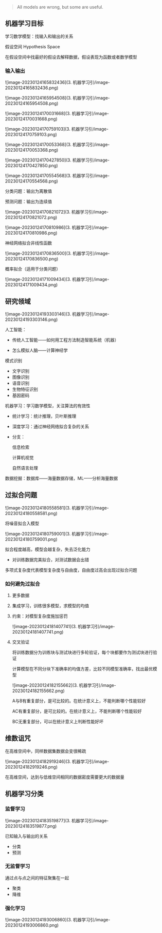 > All models are wrong, but some are useful.



## 机器学习目标

学习数学模型：找输入和输出的关系

假设空间 Hypothesis Space

在假设空间中找最好的假设去解释数据，假设表现为函数或者数学模型

### 输入输出

![image-20230124165832436](3. 机器学习引/image-20230124165832436.png)

![image-20230124165954508](3. 机器学习引/image-20230124165954508.png)

![image-20230124170031668](3. 机器学习引/image-20230124170031668.png)

![image-20230124170759103](3. 机器学习引/image-20230124170759103.png)

![image-20230124170053368](3. 机器学习引/image-20230124170053368.png)

![image-20230124170427850](3. 机器学习引/image-20230124170427850.png)



![image-20230124170554568](3. 机器学习引/image-20230124170554568.png)

分类问题：输出为离散值

预测问题：输出为连续值

![image-20230124170821072](3. 机器学习引/image-20230124170821072.png)

![image-20230124170810986](3. 机器学习引/image-20230124170810986.png)

神经网络拟合非线性函数

![image-20230124170836500](3. 机器学习引/image-20230124170836500.png)

概率拟合（适用于分类问题）

![image-20230124171009434](3. 机器学习引/image-20230124171009434.png)

## 研究领域

![image-20230124193303146](3. 机器学习引/image-20230124193303146.png)

人工智能：

- 传统人工智能——如何用工程方法制造智能系统（机器）

- 怎么模拟人脑——计算神经学

模式识别

- 文字识别
- 图像识别
- 语音识别
- 生物特征识别
- 基因密码

机器学习：学习数学模型，关注算法的有效性

- 统计学习：统计推理，贝叶斯推理

- 深度学习：通过神经网络拟合复杂的关系

- 分支：

  信息检索

  计算机视觉

  自然语言处理

数据挖掘：数据库——海量数据存储，ML——分析海量数据

## 过拟合问题

![image-20230124180558581](3. 机器学习引/image-20230124180558581.png)

将噪音拟合入模型

![image-20230124180759001](3. 机器学习引/image-20230124180759001.png)

拟合程度越高，模型会越复杂，失去泛化能力

- 对训练数据完美拟合，对测试数据会出错

多项式复杂度代表模型复杂度与自由度，自由度过高会出现过拟合问题

### 如何避免过拟合

1. 更多数据

2. 集成学习，训练很多模型，求模型的均值

3. 约束：对模型复杂度施加惩罚

   ![image-20230124181407741](3. 机器学习引/image-20230124181407741.png)

4. 交叉验证

   将训练数据分为训练块与测试块进行多轮验证，每个块都要作为测试块进行验证

   计算模型在不同分块下准确率的均值方差，比较不同模型准确率，找出最优模型

   ![image-20230124182155662](3. 机器学习引/image-20230124182155662.png)

   A与B有重复部分，是可比较的。在统计意义上，不能判断哪个性能较好

   AC有重复部分，是可比较的。在统计意义上，不能判断哪个性能较好

   BC无重复部分，可以在统计意义上判断性能好坏

## 维数诅咒

在高维空间中，同样数据集数据会变很稀疏

![image-20230124182919246](3. 机器学习引/image-20230124182919246.png)

在高维空间，达到与低维空间相同的数据密度需要更大的数据量

## 机器学习分类

### 监督学习

![image-20230124183519877](3. 机器学习引/image-20230124183519877.png)

已知输入与输出的关系

- 分类
- 预测

### 无监督学习

通过点与点之间的特征聚集在一起

- 聚类
- 降维

### 强化学习

![image-20230124193006860](3. 机器学习引/image-20230124193006860.png)